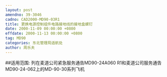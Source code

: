 ```yaml
---
layout: post
amendno: 39-3046
cadno: CAD2000-MD90-03R1
title: 更换电源控制组件电路接地线的接地盒螺钉
date: 2000-11-09 00:00:00 +0800
effdate: 2000-11-13 00:00:00 +0800
tag: MD90
categories: 东北管理局适航处
author: 周乐夫
---
```


##适用范围:
列在麦道公司紧急服务通告MD90-24A060 R1和麦道公司服务通告MD90-24-062上的MD-90-30系列飞机

